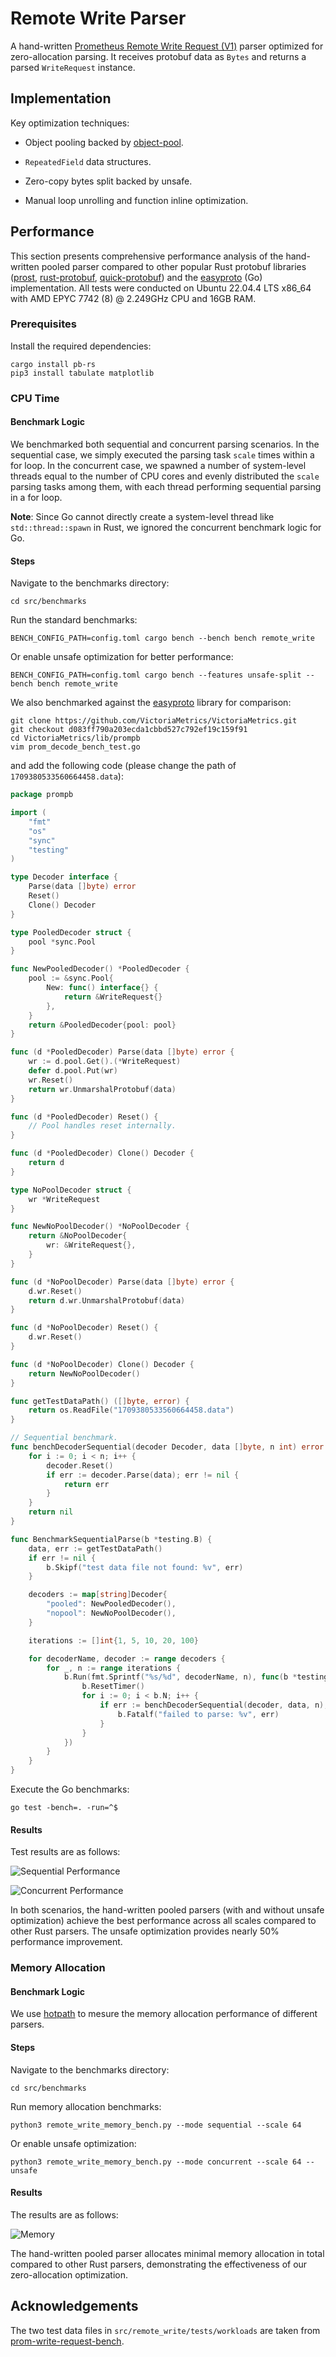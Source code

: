 # Remote Write Parser

A hand-written [Prometheus Remote Write Request (V1)](https://prometheus.io/docs/specs/prw/remote_write_spec/) parser optimized for zero-allocation parsing. It receives protobuf data as `Bytes` and returns a parsed `WriteRequest` instance.

## Implementation

Key optimization techniques:

- Object pooling backed by [object-pool](https://github.com/CJP10/object-pool).

- `RepeatedField` data structures.

- Zero-copy bytes split backed by unsafe.

- Manual loop unrolling and function inline optimization.

## Performance

This section presents comprehensive performance analysis of the hand-written pooled parser compared to other popular Rust protobuf libraries ([prost](https://github.com/tokio-rs/prost), [rust-protobuf](https://github.com/stepancheg/rust-protobuf), [quick-protobuf](https://github.com/tafia/quick-protobuf)) and the [easyproto](https://github.com/VictoriaMetrics/easyproto) (Go) implementation. All tests were conducted on Ubuntu 22.04.4 LTS x86_64 with AMD EPYC 7742 (8) @ 2.249GHz CPU and 16GB RAM.

### Prerequisites

Install the required dependencies:

```shell
cargo install pb-rs
pip3 install tabulate matplotlib
```

### CPU Time

#### Benchmark Logic

We benchmarked both sequential and concurrent parsing scenarios. In the sequential case, we simply executed the parsing task `scale` times within a for loop. In the concurrent case, we spawned a number of system-level threads equal to the number of CPU cores and evenly distributed the `scale` parsing tasks among them, with each thread performing sequential parsing in a for loop.

**Note**: Since Go cannot directly create a system-level thread like `std::thread::spawn` in Rust, we ignored the concurrent benchmark logic for Go.

#### Steps

Navigate to the benchmarks directory:

```shell
cd src/benchmarks
```

Run the standard benchmarks:

```shell
BENCH_CONFIG_PATH=config.toml cargo bench --bench bench remote_write
```

Or enable unsafe optimization for better performance:

```shell
BENCH_CONFIG_PATH=config.toml cargo bench --features unsafe-split --bench bench remote_write
```

We also benchmarked against the [easyproto](https://github.com/VictoriaMetrics/easyproto) library for comparison:

```shell
git clone https://github.com/VictoriaMetrics/VictoriaMetrics.git
git checkout d083ff790a203ecda1cbbd527c792ef19c159f91
cd VictoriaMetrics/lib/prompb
vim prom_decode_bench_test.go
```

and add the following code (please change the path of `1709380533560664458.data`):

```go
package prompb

import (
    "fmt"
    "os"
    "sync"
    "testing"
)

type Decoder interface {
    Parse(data []byte) error
    Reset()
    Clone() Decoder
}

type PooledDecoder struct {
    pool *sync.Pool
}

func NewPooledDecoder() *PooledDecoder {
    pool := &sync.Pool{
        New: func() interface{} {
            return &WriteRequest{}
        },
    }
    return &PooledDecoder{pool: pool}
}

func (d *PooledDecoder) Parse(data []byte) error {
    wr := d.pool.Get().(*WriteRequest)
    defer d.pool.Put(wr)
    wr.Reset()
    return wr.UnmarshalProtobuf(data)
}

func (d *PooledDecoder) Reset() {
    // Pool handles reset internally.
}

func (d *PooledDecoder) Clone() Decoder {
    return d
}

type NoPoolDecoder struct {
    wr *WriteRequest
}

func NewNoPoolDecoder() *NoPoolDecoder {
    return &NoPoolDecoder{
        wr: &WriteRequest{},
    }
}

func (d *NoPoolDecoder) Parse(data []byte) error {
    d.wr.Reset()
    return d.wr.UnmarshalProtobuf(data)
}

func (d *NoPoolDecoder) Reset() {
    d.wr.Reset()
}

func (d *NoPoolDecoder) Clone() Decoder {
    return NewNoPoolDecoder()
}

func getTestDataPath() ([]byte, error) {
    return os.ReadFile("1709380533560664458.data")
}

// Sequential benchmark.
func benchDecoderSequential(decoder Decoder, data []byte, n int) error {
    for i := 0; i < n; i++ {
        decoder.Reset()
        if err := decoder.Parse(data); err != nil {
            return err
        }
    }
    return nil
}

func BenchmarkSequentialParse(b *testing.B) {
    data, err := getTestDataPath()
    if err != nil {
        b.Skipf("test data file not found: %v", err)
    }

    decoders := map[string]Decoder{
        "pooled": NewPooledDecoder(),
        "nopool": NewNoPoolDecoder(),
    }

    iterations := []int{1, 5, 10, 20, 100}

    for decoderName, decoder := range decoders {
        for _, n := range iterations {
            b.Run(fmt.Sprintf("%s/%d", decoderName, n), func(b *testing.B) {
                b.ResetTimer()
                for i := 0; i < b.N; i++ {
                    if err := benchDecoderSequential(decoder, data, n); err != nil {
                        b.Fatalf("failed to parse: %v", err)
                    }
                }
            })
        }
    }
}
```

Execute the Go benchmarks:

```shell
go test -bench=. -run=^$
```

#### Results

Test results are as follows:

![Sequential Performance](../../docs/assets/remote-write-sequential-performance.png)

![Concurrent Performance](../../docs/assets/remote-write-concurrent-performance.png)

In both scenarios, the hand-written pooled parsers (with and without unsafe optimization) achieve the best performance across all scales compared to other Rust parsers. The unsafe optimization provides nearly 50% performance improvement.

### Memory Allocation

#### Benchmark Logic

We use [hotpath](https://github.com/pawurb/hotpath) to mesure the memory allocation performance of different parsers.

#### Steps

Navigate to the benchmarks directory:

```shell
cd src/benchmarks
```

Run memory allocation benchmarks:

```shell
python3 remote_write_memory_bench.py --mode sequential --scale 64
```

Or enable unsafe optimization:

```shell
python3 remote_write_memory_bench.py --mode concurrent --scale 64 --unsafe
```

#### Results

The results are as follows:

![Memory](../../docs/assets/remote-write-memory-performance.png)

The hand-written pooled parser allocates minimal memory allocation in total compared to other Rust parsers, demonstrating the effectiveness of our zero-allocation optimization.

## Acknowledgements

The two test data files in `src/remote_write/tests/workloads` are taken from [prom-write-request-bench](https://github.com/v0y4g3r/prom-write-request-bench/tree/main/assets).
